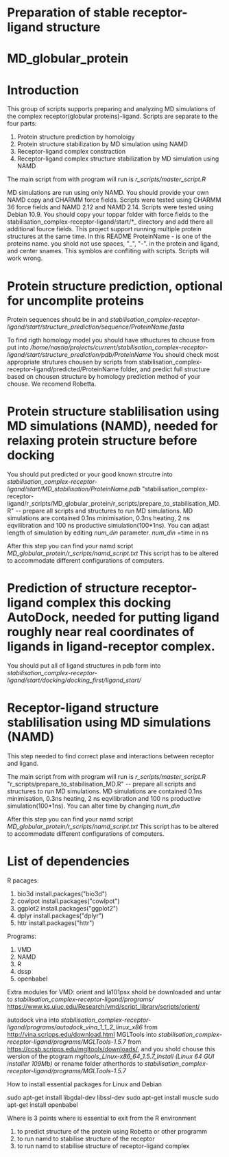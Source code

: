 # Preparation of stable receptor-ligand structure 

# MD_globular_protein

# Introduction

This group of scripts supports preparing and analyzing MD simulations of the complex receptor(globular proteins)-ligand.
Scripts are separate to the four parts:
1. Protein structure prediction by homoloigy
2. Protein structure stabilization by MD simulation using NAMD
3. Receptor-ligand complex constraction
4. Receptor-ligand complex structure stabilization by MD simulation using NAMD

The main script from with program will run is _*r_scripts/master_script.R*_

MD simulations are run using only NAMD. 
You should provide your own NAMD copy and CHARMM force fields.
Scripts were tested using CHARMM 36 force fields and NAMD 2.12 and NAMD 2.14.
Scripts were tested using Debian 10.9.
You should copy your toppar folder with force fields to the stabilisation_complex-receptor-ligand/start/*_ directory and add there all additional fource fields.
This project support running multiple protein structures at the same time. In this README ProteinName - is one of the proteins name. you shold not use spaces, "_", "-". in the protein and ligand, and center snames. This symblos are confliting with scripts. Scripts will work wrong. 

# Protein structure prediction, optional for uncomplite proteins

Protein sequences should be in and _*stabilisation_complex-receptor-ligand/start/structure_prediction/sequence/ProteinName.fasta*_ 

To find rigth homology model you should have sthuctures to chouse from put into _*/home/nastia/projects/current/stabilisation_complex-receptor-ligand/start/structure_prediction/pdb/ProteinName*_
You should check most appropriate strutures chousen by scripts from stabilisation_complex-receptor-ligand/predicted/ProteinName folder, and predict full structure based on chousen structure by homology prediction method of your chouse. We recomend Robetta. 

# Protein structure stablilisation using MD simulations (NAMD), needed for relaxing protein structure before docking

You should put predicted or your good known strcutre into _*stabilisation_complex-receptor-ligand/start/MD_stabilisation/ProteinName.pdb*_
"stabilisation_complex-receptor-ligand/r_scripts/MD_globular_protein/r_scripts/prepare_to_stabilisation_MD.R" -- prepare all scripts and structures to run MD simulations. 
MD simulations are contained 0.1ns minimisation, 0.3ns heating, 2 ns eqvilibration and 100 ns productive simulation(100\*1ns).
You can adjast length of simulation by editing _*num_din*_ parameter. _*num_din*_ =time in ns

After this step you can find your namd script _*MD\_globular\_protein/r\_scripts/namd\_script.txt*_
This script has to be altered to accommodate different configurations of computers. 

# Prediction of structure receptor-ligand complex this docking AutoDock, needed for putting ligand roughly near real coordinates of ligands in ligand-receptor complex.

You should put all of ligand structures in pdb form into _*stabilisation_complex-receptor-ligand/start/docking/docking_first/ligand_start/*_

# Receptor-ligand structure stablilisation using MD simulations (NAMD)

This step needed to find correct plase and interactions between receptor and ligand.

The main script from with program will run is _*r_scripts/master_script.R*_
"r_scripts/prepare_to_stabilisation_MD.R" -- prepare all scripts and structures 
to run MD simulations. MD simulations are contained 0.1ns minimisation, 0.3ns heating,
2 ns eqvilibration and 100 ns productive simulation(100\*1ns). 
You can alter time by changing _*num_din*_

After this step you can find your namd script _*MD\_globular\_protein/r\_scripts/namd\_script.txt*_
This script has to be altered to accommodate different configurations of computers. 

# List of dependencies

R pacages:
1. bio3d install.packages("bio3d")
2. cowlpot install.packages("cowlpot")
3. ggplot2 install.packages("ggplot2")
4. dplyr install.packages("dplyr")
5. httr install.packages("httr")

Programs:
1. VMD
2. NAMD
3. R
4. dssp 
5. openbabel

Extra modules for VMD: orient and la101psx shold be downloaded and untar to _*stabilisation_complex-receptor-ligand/programs/*_
https://www.ks.uiuc.edu/Research/vmd/script_library/scripts/orient/

autodock vina into _*stabilisation_complex-receptor-ligand/programs/autodock_vina_1_1_2_linux_x86*_ from http://vina.scripps.edu/download.html
MGLTools into _*stabilisation_complex-receptor-ligand/programs/MGLTools-1.5.7*_ from https://ccsb.scripps.edu/mgltools/downloads/, and you shold chouse this wersion of the ptogram _*mgltools_Linux-x86_64_1.5.7_Install (Linux 64 GUI installer 109Mb)*_ or rename folder atherthords to _*stabilisation_complex-receptor-ligand/programs/MGLTools-1.5.7*_

How to install essential packages for Linux and Debian

sudo apt-get install libgdal-dev libssl-dev
sudo apt-get install muscle
sudo apt-get install openbabel

Where is 3 points where is essential to exit from the R environment
1. to predict structure of the protein using Robetta or other programm
2. to run namd to stabilise structure of the receptor
3. to run namd to stabilise structure of receptor-ligand complex
